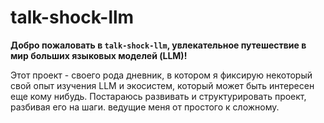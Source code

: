 # talk-shock-llm

**Добро пожаловать в `talk-shock-llm`, увлекательное путешествие в мир больших языковых моделей (LLM)!** 

Этот проект - своего рода дневник, в котором я фиксирую некоторый свой опыт изучения LLM и экосистем, который может быть интересен еще кому нибудь. Постараюсь развивать и структурировать проект, разбивая его на шаги. ведущие меня от простого к сложному.
